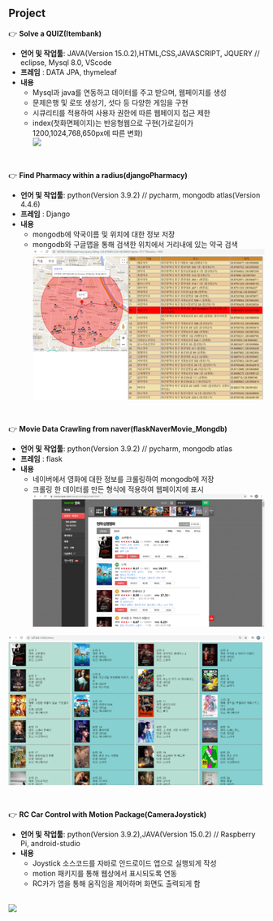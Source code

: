 
## Project

:point_right: **Solve a QUIZ(Itembank)**  
- **언어 및 작업툴**: JAVA(Version 15.0.2),HTML,CSS,JAVASCRIPT, JQUERY // eclipse, Mysql 8.0, VScode 
- **프레임** : DATA JPA, thymeleaf   
- **내용**
  - Mysql과 java를 연동하고 데이터를 주고 받으며, 웹페이지를 생성
  - 문제은행 및 로또 생성기, 섯다 등 다양한 게임을 구현
  - 시큐리티를 적용하여 사용자 권한에 따른 웹페이지 접근 제한 
  - index(첫화면페이지)는 반응형웹으로 구현(가로길이가 1200,1024,768,650px에 따른 변화)    
![](/Item_Bank.gif)
<br>

:point_right: **Find Pharmacy within a radius(djangoPharmacy)**  
- **언어 및 작업툴**: python(Version 3.9.2) // pycharm, mongodb atlas(Version 4.4.6)
- **프레임** : Django 
- **내용**
  - mongodb에 약국이름 및 위치에 대한 정보 저장
  - mongodb와 구글맵을 통해 검색한 위치에서 거리내에 있는 약국 검색
![](/django_pharmacy1.png)   
<br>

:point_right: **Movie Data Crawling from naver(flaskNaverMovie_Mongdb)**
- **언어 및 작업툴**: python(Version 3.9.2) // pycharm, mongodb atlas
- **프레임** : flask 
- **내용**
  - 네이버에서 영화에 대한 정보를 크롤링하여 mongodb에 저장
  - 크롤링 한 데이터를 만든 형식에 적용하여 웹페이지에 표시
![](/movie2.png)

![](/movie3.png)

<br>

:point_right: **RC Car Control with Motion Package(CameraJoystick)**
- **언어 및 작업툴**: python(Version 3.9.2),JAVA(Version 15.0.2) // Raspberry Pi, android-studio
- **내용**
  - Joystick 소스코드를 자바로 안드로이드 앱으로 실행되게 작성
  - motion 패키지를 통해 웹상에서 표시되도록 연동
  - RC카가 앱을 통해 움직임을 제어하며 화면도 출력되게 함
  <br>
![](/rc.gif) 
